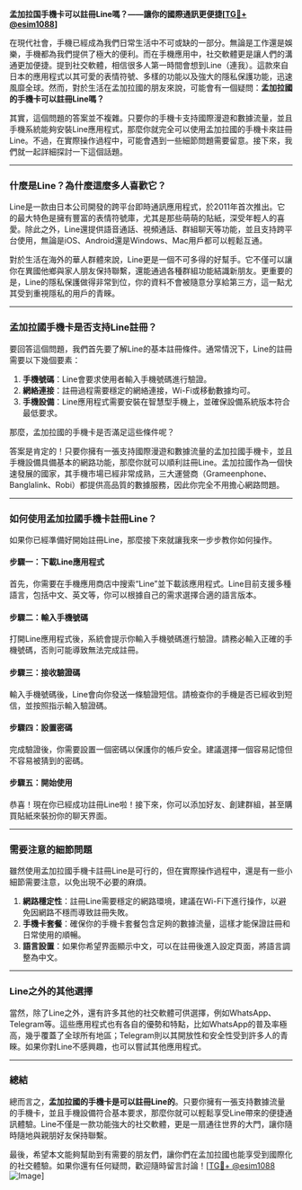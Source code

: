 **孟加拉国手機卡可以註冊Line嗎？——讓你的國際通訊更便捷[[TG💪+ @esim1088](https://t.me/s/esim1088)]**

在現代社會，手機已經成為我們日常生活中不可或缺的一部分。無論是工作還是娛樂，手機都為我們提供了極大的便利。而在手機應用中，社交軟體更是讓人們的溝通更加便捷。提到社交軟體，相信很多人第一時間會想到Line（連我）。這款來自日本的應用程式以其可愛的表情符號、多樣的功能以及強大的隱私保護功能，迅速風靡全球。然而，對於生活在孟加拉國的朋友來說，可能會有一個疑問：**孟加拉國的手機卡可以註冊Line嗎？**

其實，這個問題的答案並不複雜。只要你的手機卡支持國際漫遊和數據流量，並且手機系統能夠安裝Line應用程式，那麼你就完全可以使用孟加拉國的手機卡來註冊Line。不過，在實際操作過程中，可能會遇到一些細節問題需要留意。接下來，我們就一起詳細探討一下這個話題。

---

### **什麼是Line？為什麼這麼多人喜歡它？**

Line是一款由日本公司開發的跨平台即時通訊應用程式，於2011年首次推出。它的最大特色是擁有豐富的表情符號庫，尤其是那些萌萌的貼紙，深受年輕人的喜愛。除此之外，Line還提供語音通話、視頻通話、群組聊天等功能，並且支持跨平台使用，無論是iOS、Android還是Windows、Mac用戶都可以輕鬆互通。

對於生活在海外的華人群體來說，Line更是一個不可多得的好幫手。它不僅可以讓你在異國他鄉與家人朋友保持聯繫，還能通過各種群組功能結識新朋友。更重要的是，Line的隱私保護做得非常到位，你的資料不會被隨意分享給第三方，這一點尤其受到重視隱私的用戶的青睞。

---

### **孟加拉國手機卡是否支持Line註冊？**

要回答這個問題，我們首先要了解Line的基本註冊條件。通常情況下，Line的註冊需要以下幾個要素：

1. **手機號碼**：Line會要求使用者輸入手機號碼進行驗證。
2. **網絡連接**：註冊過程需要穩定的網絡連接，Wi-Fi或移動數據均可。
3. **手機設備**：Line應用程式需要安裝在智慧型手機上，並確保設備系統版本符合最低要求。

那麼，孟加拉國的手機卡是否滿足這些條件呢？

答案是肯定的！只要你擁有一張支持國際漫遊和數據流量的孟加拉國手機卡，並且手機設備具備基本的網路功能，那麼你就可以順利註冊Line。孟加拉國作為一個快速發展的國家，其手機市場已經非常成熟，三大運營商（Grameenphone、Banglalink、Robi）都提供高品質的數據服務，因此你完全不用擔心網路問題。

---

### **如何使用孟加拉國手機卡註冊Line？**

如果你已經準備好開始註冊Line，那麼接下來就讓我來一步步教你如何操作。

#### **步驟一：下載Line應用程式**
首先，你需要在手機應用商店中搜索“Line”並下載該應用程式。Line目前支援多種語言，包括中文、英文等，你可以根據自己的需求選擇合適的語言版本。

#### **步驟二：輸入手機號碼**
打開Line應用程式後，系統會提示你輸入手機號碼進行驗證。請務必輸入正確的手機號碼，否則可能導致無法完成註冊。

#### **步驟三：接收驗證碼**
輸入手機號碼後，Line會向你發送一條驗證短信。請檢查你的手機是否已經收到短信，並按照指示輸入驗證碼。

#### **步驟四：設置密碼**
完成驗證後，你需要設置一個密碼以保護你的帳戶安全。建議選擇一個容易記憶但不容易被猜到的密碼。

#### **步驟五：開始使用**
恭喜！現在你已經成功註冊Line啦！接下來，你可以添加好友、創建群組，甚至購買貼紙來裝扮你的聊天界面。

---

### **需要注意的細節問題**

雖然使用孟加拉國手機卡註冊Line是可行的，但在實際操作過程中，還是有一些小細節需要注意，以免出現不必要的麻煩。

1. **網路穩定性**：註冊Line需要穩定的網路環境，建議在Wi-Fi下進行操作，以避免因網路不穩而導致註冊失敗。
2. **手機卡套餐**：確保你的手機卡套餐包含足夠的數據流量，這樣才能保證註冊和日常使用的順暢。
3. **語言設置**：如果你希望界面顯示中文，可以在註冊後進入設定頁面，將語言調整為中文。

---

### **Line之外的其他選擇**

當然，除了Line之外，還有許多其他的社交軟體可供選擇，例如WhatsApp、Telegram等。這些應用程式也有各自的優勢和特點，比如WhatsApp的普及率極高，幾乎覆蓋了全球所有地區；Telegram則以其開放性和安全性受到許多人的青睞。如果你對Line不感興趣，也可以嘗試其他應用程式。

---

### **總結**

總而言之，**孟加拉國的手機卡是可以註冊Line的**。只要你擁有一張支持數據流量的手機卡，並且手機設備符合基本要求，那麼你就可以輕鬆享受Line帶來的便捷通訊體驗。Line不僅是一款功能強大的社交軟體，更是一扇通往世界的大門，讓你隨時隨地與親朋好友保持聯繫。

最後，希望本文能夠幫助到有需要的朋友們，讓你們在孟加拉國也能享受到國際化的社交體驗。如果你還有任何疑問，歡迎隨時留言討論！[[TG💪+ @esim1088](https://t.me/s/esim1088) ![Image](https://i.postimg.cc/4NQfJmqS/Snipaste-2025-05-13-00-14-12.png)]